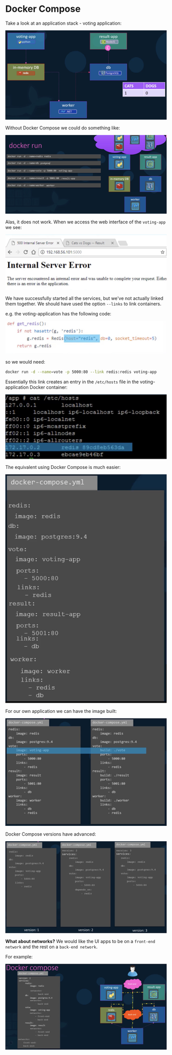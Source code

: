 # Docker Compose

Take a look at an application stack - voting application:

![Voting application](images/voting-application.jpg)

Without Docker Compose we could do something like:

![Voting application docker run](images/voting-application-docker-run.jpg)

Alas, it does not work. When we access the web interface of the `voting-app` we see:

![Interface error](images/interface-error.jpg)

We have successfully started all the services, but we've not actually linked them together.
We should have used the option `--links` to link containers.

e.g. the voting-application has the following code:

![Voting application code](images/voting-application-code.jpg)

so we would need:

```bash
docker run -d --name=vote -p 5000:80 --link redis:redis voting-app
```

Essentially this link creates an entry in the `/etc/hosts` file in the voting-application Docker container:

![Etc hosts](images/etchosts.jpg)

The equivalent using Docker Compose is much easier:

![Docker compose](images/docker-compose.jpg)

For our own application we can have the image built:

![Docker compose build](images/docker-compose-build.jpg)

Docker Compose versions have advanced:

![Docker compose versions](images/docker-compose-versions.jpg)

**What about networks?** We would like the UI apps to be on a `front-end network` and the rest on a `back-end network`.

For example:

![Docker compose networks](images/docker-compose-networks.jpg)